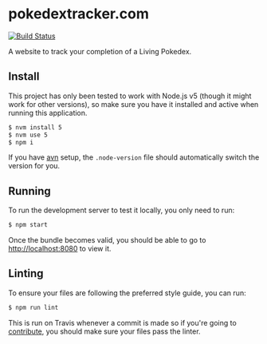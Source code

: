 # pokedextracker.com

[![Build Status](https://travis-ci.org/robinjoseph08/pokedextracker.com.svg?branch=master)](https://travis-ci.org/robinjoseph08/pokedextracker.com)

A website to track your completion of a Living Pokedex.

## Install

This project has only been tested to work with Node.js v5 (though it might work for other versions), so make sure you have it installed and active when running this application.

```bash
$ nvm install 5
$ nvm use 5
$ npm i
```

If you have [avn](https://github.com/wbyoung/avn) setup, the `.node-version` file should automatically switch the version for you.

## Running

To run the development server to test it locally, you only need to run:

```bash
$ npm start
```

Once the bundle becomes valid, you should be able to go to [http://localhost:8080](http://localhost:8080) to view it.

## Linting

To ensure your files are following the preferred style guide, you can run:

```bash
$ npm run lint
```

This is run on Travis whenever a commit is made so if you're going to [contribute](CONTRIBUTING.md), you should make sure your files pass the linter.
